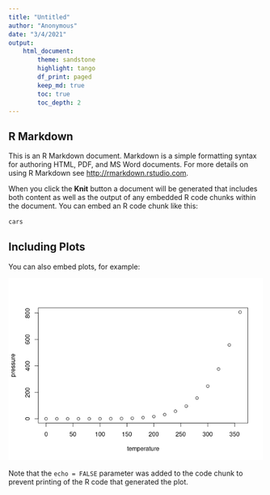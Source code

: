 ```yaml
---
title: "Untitled"
author: "Anonymous"
date: "3/4/2021"
output: 
    html_document:
        theme: sandstone
        highlight: tango
        df_print: paged
        keep_md: true
        toc: true
        toc_depth: 2
---
```






## R Markdown

This is an R Markdown document. Markdown is a simple formatting syntax for authoring HTML, PDF, and MS Word documents. For more details on using R Markdown see <http://rmarkdown.rstudio.com>.

When you click the **Knit** button a document will be generated that includes both content as well as the output of any embedded R code chunks within the document. You can embed an R code chunk like this:


```r
cars
```

<div data-pagedtable="false">
  <script data-pagedtable-source type="application/json">
{"columns":[{"label":["speed"],"name":[1],"type":["dbl"],"align":["right"]},{"label":["dist"],"name":[2],"type":["dbl"],"align":["right"]}],"data":[{"1":"4","2":"2"},{"1":"4","2":"10"},{"1":"7","2":"4"},{"1":"7","2":"22"},{"1":"8","2":"16"},{"1":"9","2":"10"},{"1":"10","2":"18"},{"1":"10","2":"26"},{"1":"10","2":"34"},{"1":"11","2":"17"},{"1":"11","2":"28"},{"1":"12","2":"14"},{"1":"12","2":"20"},{"1":"12","2":"24"},{"1":"12","2":"28"},{"1":"13","2":"26"},{"1":"13","2":"34"},{"1":"13","2":"34"},{"1":"13","2":"46"},{"1":"14","2":"26"},{"1":"14","2":"36"},{"1":"14","2":"60"},{"1":"14","2":"80"},{"1":"15","2":"20"},{"1":"15","2":"26"},{"1":"15","2":"54"},{"1":"16","2":"32"},{"1":"16","2":"40"},{"1":"17","2":"32"},{"1":"17","2":"40"},{"1":"17","2":"50"},{"1":"18","2":"42"},{"1":"18","2":"56"},{"1":"18","2":"76"},{"1":"18","2":"84"},{"1":"19","2":"36"},{"1":"19","2":"46"},{"1":"19","2":"68"},{"1":"20","2":"32"},{"1":"20","2":"48"},{"1":"20","2":"52"},{"1":"20","2":"56"},{"1":"20","2":"64"},{"1":"22","2":"66"},{"1":"23","2":"54"},{"1":"24","2":"70"},{"1":"24","2":"92"},{"1":"24","2":"93"},{"1":"24","2":"120"},{"1":"25","2":"85"}],"options":{"columns":{"min":{},"max":[10]},"rows":{"min":[10],"max":[10]},"pages":{}}}
  </script>
</div>

## Including Plots

You can also embed plots, for example:

![](Markdown_files/figure-html/pressure-1.png)<!-- -->

Note that the `echo = FALSE` parameter was added to the code chunk to prevent printing of the R code that generated the plot.
